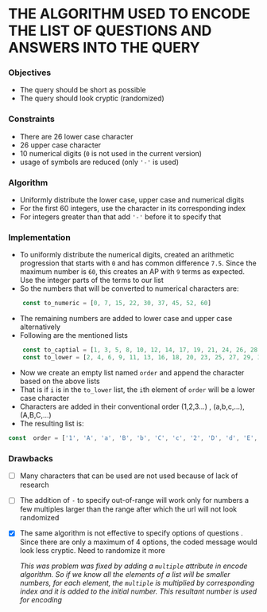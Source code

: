 # THE ALGORITHM USED TO ENCODE THE LIST OF QUESTIONS AND ANSWERS INTO THE QUERY

### Objectives

- The query should be short as possible
- The query should look cryptic (randomized)

### Constraints

- There are 26 lower case character
- 26 upper case character
- 10 numerical digits (`0` is not used in the current version)
- usage of symbols are reduced (only `'-'` is used)

### Algorithm
- Uniformly distribute the lower case, upper case and numerical digits
- For the first 60 integers, use the character in its corresponding index
- For integers greater than that add `'-'` before it to specify that

### Implementation

- To uniformly distribute the numerical digits, created an arithmetic progression that starts with `0` and has common difference `7.5`. Since the maximum number is `60`, this creates an AP with `9` terms as expected. Use the integer parts of the terms to our list
- So the numbers that will be converted to numerical characters are:
```js
    const to_numeric = [0, 7, 15, 22, 30, 37, 45, 52, 60]
```
- The remaining numbers are added to lower case and upper case alternatively
-  Following are the mentioned lists
```js
    const to_captial = [1, 3, 5, 8, 10, 12, 14, 17, 19, 21, 24, 26, 28, 31, 33, 35, 38, 40, 42, 44, 47, 49, 51, 54, 56, 58]
    const to_lower = [2, 4, 6, 9, 11, 13, 16, 18, 20, 23, 25, 27, 29, 32, 34, 36, 39, 41, 43, 46, 48, 50, 53, 55, 57, 59]

```
- Now we create an empty list named `order` and append the character based on the above lists
- That is if `i` is in the `to_lower` list, the `i`th element of `order` will be a lower case character
- Characters are added in their conventional order (1,2,3...) , (a,b,c,...), (A,B,C,...)
- The resulting list is:
```js
const  order = ['1', 'A', 'a', 'B', 'b', 'C', 'c', '2', 'D', 'd', 'E', 'e', 'F', 'f', 'G', '3', 'g', 'H', 'h', 'I', 'i', 'J', '4', 'j', 'K', 'k', 'L', 'l', 'M', 'm', '5', 'N', 'n', 'O', 'o', 'P', 'p', '6', 'Q', 'q', 'R', 'r', 'S', 's', 'T', '7', 't', 'U', 'u', 'V', 'v', 'W', '8', 'w', 'X', 'x', 'Y', 'y', 'Z', 'z', '9']
```

### Drawbacks
- [ ] Many characters that can be used are not used because of lack of research
- [ ] The addition of `-` to specify out-of-range will work only for numbers a few multiples larger than the range after which the url will not look randomized 
- [x] The same algorithm is not effective to specify options of questions . Since there are only a maximum of 4 options, the coded message would look less cryptic. Need to randomize it more


    _This was problem was fixed by adding a `multiple` attribute in encode algorithm. So if we know all the elements of a list will be smaller numbers, for each element, the `multiple` is multiplied by corresponding index and it is added to the initial number. This resultant number is used for encoding_
